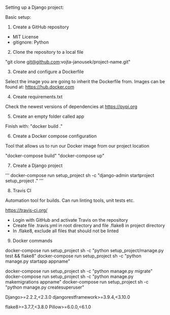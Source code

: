 Setting up a Django project:

Basic setup:
1) Create a GitHub repository

- MIT License
- gitignore: Python

2) Clone the repository to a local file

"git clone git@github.com:vojta-janousek/project-name.git"

3) Create and configure a Dockerfile

Select the image you are going to inherit the Dockerfile from.
Images can be found at: https://hub.docker.com

4) Create requirements.txt

Check the newest versions of dependencies at
https://pypi.org

5) Create an empty folder called app

Finish with: "docker build ."

6) Create a Docker compose configuration

Tool that allows us to run our Docker image from our project location

"docker-compose build"
"docker-compose up"

7) Create a Django project

''' docker-compose run setup_project sh -c "django-admin startproject setup_project ." '''

8) Travis CI

Automation tool for builds. Can run linting tools, unit tests etc.

https://travis-ci.org/

- Login with GitHub and activate Travis on the repository
- Create file .travis.yml in root directory and file .flake8 in project directory
- In .flake8, exclude all files that should not be linted

9) Docker commands

docker-compose run setup_project sh -c "python setup_project/manage.py test && flake8"
docker-compose run setup_project sh -c "python manage.py startapp appname"

docker-compose run setup_project sh -c "python manage.py migrate"
docker-compose run setup_project sh -c "python manage.py makemigrations appname"
docker-compose run setup_project sh -c "python manage.py createsuperuser"



Django>=2.2.2,<2.3.0
djangorestframework>=3.9.4,<3.10.0

flake8>=3.7.7,<3.8.0
Pillow>=6.0.0,<6.1.0
